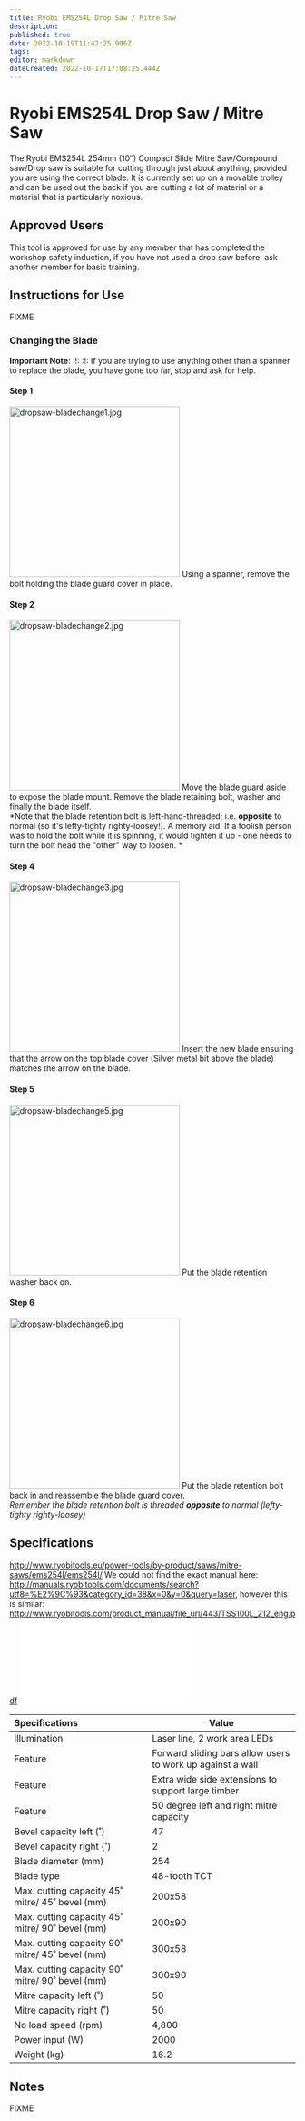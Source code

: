 ```yaml
---
title: Ryobi EMS254L Drop Saw / Mitre Saw
description: 
published: true
date: 2022-10-19T11:42:25.996Z
tags: 
editor: markdown
dateCreated: 2022-10-17T17:08:25.444Z
---
```


# Ryobi EMS254L Drop Saw / Mitre Saw

The Ryobi EMS254L 254mm (10″) Compact Slide Mitre Saw/Compound saw/Drop saw is suitable for cutting through just about anything, provided you are using the correct blade. It is currently set up on a movable trolley and can be used out the back if you are cutting a lot of material or a material that is particularly noxious.  
  

## Approved Users

This tool is approved for use by any member that has completed the workshop safety induction, if you have not used a drop saw before, ask another member for basic training.

## Instructions for Use

FIXME

### Changing the Blade

**Important Note**: :!: :!: If you are trying to use anything other than a spanner to replace the blade, you have gone too far, stop and ask for help.

#### Step 1

<img src="/tools/toolphotos/ems254l/bladechange/dropsaw-bladechange1.jpg" class="align-left" width="300" alt="dropsaw-bladechange1.jpg" /> Using a spanner, remove the bolt holding the blade guard cover in place.

#### Step 2

<img src="/tools/toolphotos/ems254l/bladechange/dropsaw-bladechange2.jpg" class="align-left" width="300" alt="dropsaw-bladechange2.jpg" /> Move the blade guard aside to expose the blade mount. Remove the blade retaining bolt, washer and finally the blade itself.  
*Note that the blade retention bolt is left-hand-threaded; i.e. **opposite** to normal (so it's lefty-tighty righty-loosey!). A memory aid: If a foolish person was to hold the bolt while it is spinning, it would tighten it up - one needs to turn the bolt head the "other" way to loosen. *

#### Step 4

<img src="/tools/toolphotos/ems254l/bladechange/dropsaw-bladechange3.jpg" class="align-left" width="300" alt="dropsaw-bladechange3.jpg" /> Insert the new blade ensuring that the arrow on the top blade cover (Silver metal bit above the blade) matches the arrow on the blade.

#### Step 5

<img src="/tools/toolphotos/ems254l/bladechange/dropsaw-bladechange5.jpg" class="align-left" width="300" alt="dropsaw-bladechange5.jpg" /> Put the blade retention washer back on.

#### Step 6

<img src="/tools/toolphotos/ems254l/bladechange/dropsaw-bladechange6.jpg" class="align-left" width="300" alt="dropsaw-bladechange6.jpg" /> Put the blade retention bolt back in and reassemble the blade guard cover.  
*Remember the blade retention bolt is threaded **opposite** to normal (lefty-tighty righty-loosey)*

## Specifications

<http://www.ryobitools.eu/power-tools/by-product/saws/mitre-saws/ems254l/ems254l/> We could not find the exact manual here: <http://manuals.ryobitools.com/documents/search?utf8=%E2%9C%93&category_id=38&x=0&y=0&query=laser>, however this is similar: <http://www.ryobitools.com/product_manual/file_url/443/TSS100L_212_eng.pdf> ![](/tools/ryobi-tss100l_212_eng.pdf)

| Specifications                                  | Value                                                      |
|:------------------------------------------------|------------------------------------------------------------|
| Illumination                                    | Laser line, 2 work area LEDs                               |
| Feature                                         | Forward sliding bars allow users to work up against a wall |
| Feature                                         | Extra wide side extensions to support large timber         |
| Feature                                         | 50 degree left and right mitre capacity                    |
| Bevel capacity left (˚)                         | 47                                                         |
| Bevel capacity right (˚)                        | 2                                                          |
| Blade diameter (mm)                             | 254                                                        |
| Blade type                                      | 48-tooth TCT                                               |
| Max. cutting capacity 45˚ mitre/ 45˚ bevel (mm) | 200x58                                                     |
| Max. cutting capacity 45˚ mitre/ 90˚ bevel (mm) | 200x90                                                     |
| Max. cutting capacity 90˚ mitre/ 45˚ bevel (mm) | 300x58                                                     |
| Max. cutting capacity 90˚ mitre/ 90˚ bevel (mm) | 300x90                                                     |
| Mitre capacity left (˚)                         | 50                                                         |
| Mitre capacity right (˚)                        | 50                                                         |
| No load speed (rpm)                             | 4,800                                                      |
| Power input (W)                                 | 2000                                                       |
| Weight (kg)                                     | 16.2                                                       |

## Notes

FIXME
